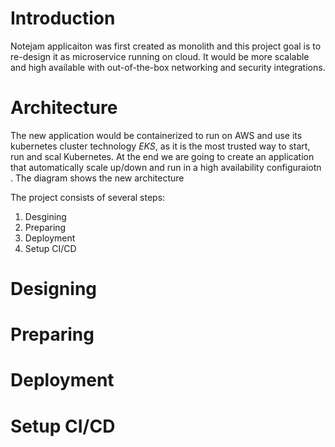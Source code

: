 # Introduction #
Notejam applicaiton was first created as monolith and this project goal is to re-design it as microservice running on cloud. It would be more scalable and high available with out-of-the-box networking and security integrations.
# Architecture #
The new application would be containerized to run on AWS and use its kubernetes cluster technology *EKS*, as it is the most trusted way to start, run and scal Kubernetes. At the end we are going to create an application that automatically scale up/down and run in a high availability configuraiotn . The diagram shows the new architecture

The project consists of several steps:
1. Desgining
2. Preparing
3. Deployment
4. Setup CI/CD

# Designing #
# Preparing #
# Deployment #
# Setup CI/CD #


